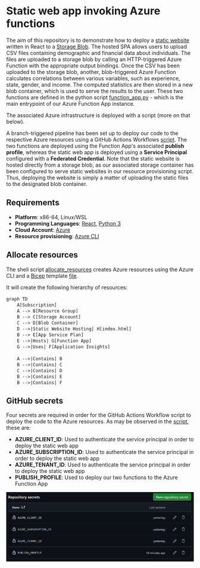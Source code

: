 # Static web app invoking Azure functions

The aim of this repository is to demonstrate how to deploy a [static website](client/src/App.js) written in React to a [Storage Blob](https://learn.microsoft.com/en-us/azure/storage/blobs/storage-blob-static-website). The
hosted SPA allows users to upload CSV files containing demographic and financial data about individuals. The files are uploaded to a storage blob by calling an HTTP-triggered Azure Function with the appropriate output bindings. 
Once the CSV has been uploaded to the storage blob, another, blob-triggered Azure Function calculates correlations between various variables, such as experience, state, gender, and income. 
The computed statistics are then stored in a new blob container, which is used to serve the results to the user.
These two functions are defined in the python script [function_app.py](hvalfangst_function/function_app.py) - which is the main entrypoint of our Azure Function App instance.

The associated Azure infrastructure is deployed with a script (more on that below).

A branch-triggered pipeline has been set up to deploy our code to the respective Azure resources using a GitHub Actions Workflows [script](.github/workflows/deploy_to_azure.yml). 
The two functions are deployed using the Function App's associated **publish profile**, whereas the static web app is deployed using a **Service Principal** configured with a **Federated Credential**. 
Note that the static website is hosted directly from a storage blob, as our associated storage container has been configured to serve static websites in our resource provisioning script. 
Thus, deploying the website is simply a matter of uploading the static files to the designated blob container.


## Requirements

- **Platform**: x86-64, Linux/WSL
- **Programming Languages**: [React](https://reactjs.org/docs/getting-started.html), [Python 3](https://www.python.org/downloads/)
- **Cloud Account**: [Azure](https://azure.microsoft.com/en-us/pricing/purchase-options/azure-account)
- **Resource provisioning**: [Azure CLI](https://learn.microsoft.com/en-us/cli/azure/)


## Allocate resources

The shell script [allocate_resources](infra/allocate_resources.sh) creates Azure resources using the Azure CLI and a
[Bicep](https://learn.microsoft.com/en-us/azure/azure-resource-manager/bicep/overview?tabs=bicep) template [file](infra/main.bicep). 

It will create the following hierarchy of resources:

```mermaid
graph TD
    A[Subscription]
    A --> B[Resource Group]
    B --> C[Storage Account]
    C --> D[Blob Container]
    D -->|Static Website Hosting| H[index.html]
    B --> E[App Service Plan]
    E -->|Hosts| G[Function App]
    G -->|Uses| F[Application Insights]

    A -->|Contains| B
    B -->|Contains| C
    C -->|Contains| D
    B -->|Contains| E
    B -->|Contains| F
```

## GitHub secrets
Four secrets are required in order for the GitHub Actions Workflow script to deploy the code to the Azure resources. 
As may be observed in the [script](.github/workflows/deploy_to_azure.yml), these are:

- **AZURE_CLIENT_ID**: Used to authenticate the service principal in order to deploy the static web app
- **AZURE_SUBSCRIPTION_ID**: Used to authenticate the service principal in order to deploy the static web app
- **AZURE_TENANT_ID**: Used to authenticate the service principal in order to deploy the static web app
- **PUBLISH_PROFILE**: Used to deploy our two functions to the Azure Function App

![img_1.png](images/img_1.png)
